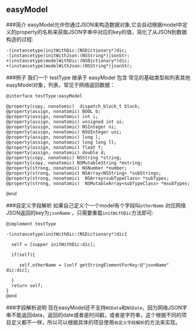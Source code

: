 ## easyModel

###简介
easyModel允许你通过JSON来构造数据对象,它会自动根据model中定义的property的名称来获取JSON字串中对应的key的值，简化了从JSON到数据构造的过程:
  
 	-(instancetype)initWithDic:(NSDictionary*)dic;
	-(instancetype)initWithJson:(NSString*)jsonStr;
	+(instancetype)modelWithDic:(NSDictionary*)dic;  
	+(instancetype)modelWithJson:(NSString*)jsonStr;
  

###例子
我们一个 testType 继承于 easyModel 包含 常见的基础类型和列表其他easyModel对象，列表，常见于网络返回数据：

	@interface testType:easyModel
	
	@property(copy, nonatomic)  dispatch_block_t block;
	@property(assign, nonatomic) BOOL b;
	@property(assign, nonatomic) int i;
	@property(assign, nonatomic) unsigned int ui;
	@property(assign, nonatomic) NSInteger ni;
	@property(assign, nonatomic) NSUInteger uni;
	@property(assign, nonatomic) long l;
	@property(assign, nonatomic) long long ll;
	@property(assign, nonatomic) float f;
	@property(assign, nonatomic) double d;
	@property(copy, nonatomic) NSString *string;
	@property(copy, nonatomic) NSMutableString *mstring;
	@property(strong, nonatomic) NSNumber *number;
	@property(strong, nonatomic) NSArray<NSString> *subStrings;
	@property(strong, nonatomic)  NSArray<subTypeClass> *subTypes;
	@property(strong, nonatomic)  NSMutableArray<subTypeClass> *msubTypes;
	
	@end
	
###自定义字段解析
如果自己定义个一个model有个字段叫`otherName` 对应网络JSON返回的key为`jsonName`             ，只需要重载`initWithDic`方法即可:

 
```
@implement testType

-(instancetype)initWithDic:(NSDictionary*)dic{

  self = [supper initWithDic:dic];

  if(self){

     self.otherName = [self getStringElementForKey:@"jsonName" dic:dic];

  }
  return self;
}
@end

```

###字段解析说明
现在easyModel还不支持`NSData`和`NSDate`，因为网络JSON字串不能返回data，返回的date或者是时间戳，或者是字符串，这个根据不同的项目定义都不一样，所以可以根据具体的项目使用`自定义字段解析`的方法来实现。